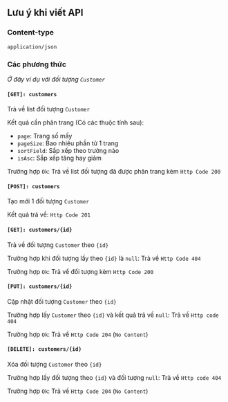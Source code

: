 ## Lưu ý khi viết API 

### Content-type 

`application/json`

### Các phương thức

*Ở đây ví dụ với đối tượng `Customer`*

#### `[GET]: customers`


Trả về list đối tượng `Customer`

Kết quả cần phân trang (Có các thuộc tính sau):
- `page`: Trang số mấy
- `pageSize`: Bao nhiêu phần tử 1 trang
- `sortField`: Sắp xếp theo trường nào
- `isAsc`: Sắp xếp tăng hay giảm

Trường hợp `Ok`: Trả về list đối tượng đã được phân trang kèm `Http Code 200`

#### `[POST]: customers`

Tạo mới 1 đối tượng `Customer`

Kết quả trả về: `Http Code 201`

#### `[GET]: customers/{id}`

Trả về đối tượng `Customer` theo `{id}`

Trường hợp khi đối tượng lấy theo `{id}` là `null`: Trả về `Http Code 404`

Trường hợp `Ok`: Trả về đối tượng kèm `Http Code 200`

#### `[PUT]: customers/{id}`

Cập nhật đối tượng `Customer` theo `{id}`

Trường hợp lấy `Customer` theo `{id}` và kết quả trả về `null`: Trả về `Http code 404`

Trường hợp `Ok`: Trả về `Http Code 204` (`No Content`)

#### `[DELETE]: customers/{id}`

Xóa đối tượng `Customer` theo `{id}`

Trường hợp lấy đối tượng theo `{id}` và đối tượng `null`: Trả về `Http code 404`

Trường hợp `Ok`: Trả về `Http Code 204` (`No Content`)
